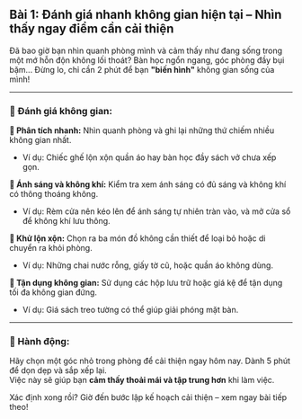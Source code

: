 ## Bài 1: Đánh giá nhanh không gian hiện tại – Nhìn thấy ngay điểm cần cải thiện

Đã bao giờ bạn nhìn quanh phòng mình và cảm thấy như đang sống trong một mớ hỗn độn không lối thoát? Bàn học ngổn ngang, góc phòng đầy bụi bặm... Đừng lo, chỉ cần 2 phút để bạn **"biến hình"** không gian sống của mình!

---

### 📌 Đánh giá không gian:

**🔹 Phân tích nhanh:**
Nhìn quanh phòng và ghi lại những thứ chiếm nhiều không gian nhất.  
- Ví dụ: Chiếc ghế lộn xộn quần áo hay bàn học đầy sách vở chưa xếp gọn.

**🔹 Ánh sáng và không khí:**
Kiểm tra xem ánh sáng có đủ sáng và không khí có thông thoáng không.  
- Ví dụ: Rèm cửa nên kéo lên để ánh sáng tự nhiên tràn vào, và mở cửa sổ để không khí lưu thông.

**🔹 Khử lộn xộn:**
Chọn ra ba món đồ không cần thiết để loại bỏ hoặc di chuyển ra khỏi phòng.  
- Ví dụ: Những chai nước rỗng, giấy tờ cũ, hoặc quần áo không dùng.

**🔹 Tận dụng không gian:**
Sử dụng các hộp lưu trữ hoặc giá kệ để tận dụng tối đa không gian đứng.  
- Ví dụ: Giá sách treo tường có thể giúp giải phóng mặt bàn.

---

### 🚀 Hành động:

Hãy chọn một góc nhỏ trong phòng để cải thiện ngay hôm nay. Dành 5 phút để dọn dẹp và sắp xếp lại.  
Việc này sẽ giúp bạn **cảm thấy thoải mái và tập trung hơn** khi làm việc.

Xác định xong rồi? Giờ đến bước lập kế hoạch cải thiện – xem ngay bài tiếp theo!